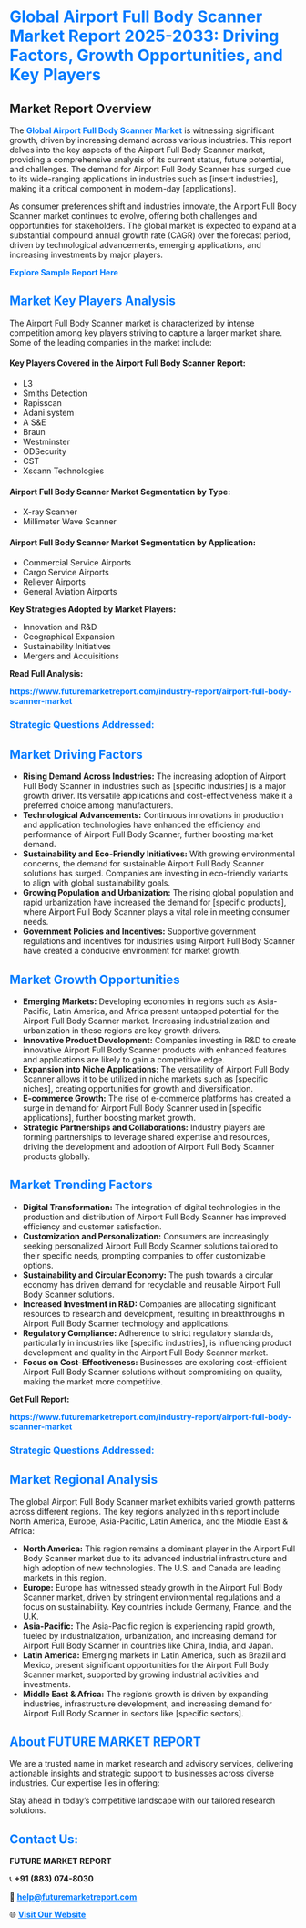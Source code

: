<h1 style="color: #007BFF;">Global Airport Full Body Scanner Market Report 2025-2033: Driving Factors, Growth Opportunities, and Key Players</h1>

<section id="overview">
<h2>Market Report Overview</h2>
<p>The <a href="https://www.futuremarketreport.com/industry-report/airport-full-body-scanner-market" style="color: #007BFF; text-decoration: none;"><strong>Global Airport Full Body Scanner Market</strong></a> is witnessing significant growth, driven by increasing demand across various industries. This report delves into the key aspects of the Airport Full Body Scanner market, providing a comprehensive analysis of its current status, future potential, and challenges. The demand for Airport Full Body Scanner has surged due to its wide-ranging applications in industries such as [insert industries], making it a critical component in modern-day [applications].</p>
<p>As consumer preferences shift and industries innovate, the Airport Full Body Scanner market continues to evolve, offering both challenges and opportunities for stakeholders. The global market is expected to expand at a substantial compound annual growth rate (CAGR) over the forecast period, driven by technological advancements, emerging applications, and increasing investments by major players.</p>
</section>

<section id="overview">
<p><a href="https://www.futuremarketreport.com/request-sample/reportId=45387" style="color: #007BFF; text-decoration: none;"><strong>Explore Sample Report Here</strong></a></p>
</section>

<section id="key-players">
<h2 style="color: #007BFF;">Market Key Players Analysis</h2>
<p>The Airport Full Body Scanner market is characterized by intense competition among key players striving to capture a larger market share. Some of the leading companies in the market include:</p>
<h4>Key Players Covered in the Airport Full Body Scanner Report:</h4>
<ul><li>L3</li><li>Smiths Detection</li><li>Rapisscan</li><li>Adani system</li><li>A S&amp;E</li><li>Braun</li><li>Westminster</li><li>ODSecurity</li><li>CST</li><li>Xscann Technologies</li></ul>
<h4>Airport Full Body Scanner Market Segmentation by Type:</h4>
<ul><li>X-ray Scanner</li><li>Millimeter Wave Scanner</li></ul>

<h4>Airport Full Body Scanner Market Segmentation by Application:</h4>
<ul><li>Commercial Service Airports</li><li>Cargo Service Airports</li><li>Reliever Airports</li><li>General Aviation Airports</li></ul>
<p><strong>Key Strategies Adopted by Market Players:</strong></p>
<ul>
<li>Innovation and R&D</li>
<li>Geographical Expansion</li>
<li>Sustainability Initiatives</li>
<li>Mergers and Acquisitions</li>
</ul>
</section>

<section>
<p><strong>Read Full Analysis: </strong></p><a href="https://www.futuremarketreport.com/industry-report/airport-full-body-scanner-market" style="color: #007BFF; text-decoration: none;"><strong>https://www.futuremarketreport.com/industry-report/airport-full-body-scanner-market</strong></a>
<h3 style="color: #007BFF;">Strategic Questions Addressed:</h3>
</section>

<section id="driving-factors">
<h2 style="color: #007BFF;">Market Driving Factors</h2>
<ul>
<li><strong>Rising Demand Across Industries:</strong> The increasing adoption of Airport Full Body Scanner in industries such as [specific industries] is a major growth driver. Its versatile applications and cost-effectiveness make it a preferred choice among manufacturers.</li>
<li><strong>Technological Advancements:</strong> Continuous innovations in production and application technologies have enhanced the efficiency and performance of Airport Full Body Scanner, further boosting market demand.</li>
<li><strong>Sustainability and Eco-Friendly Initiatives:</strong> With growing environmental concerns, the demand for sustainable Airport Full Body Scanner solutions has surged. Companies are investing in eco-friendly variants to align with global sustainability goals.</li>
<li><strong>Growing Population and Urbanization:</strong> The rising global population and rapid urbanization have increased the demand for [specific products], where Airport Full Body Scanner plays a vital role in meeting consumer needs.</li>
<li><strong>Government Policies and Incentives:</strong> Supportive government regulations and incentives for industries using Airport Full Body Scanner have created a conducive environment for market growth.</li>
</ul>
</section>

<section id="growth-opportunities">
<h2 style="color: #007BFF;">Market Growth Opportunities</h2>
<ul>
<li><strong>Emerging Markets:</strong> Developing economies in regions such as Asia-Pacific, Latin America, and Africa present untapped potential for the Airport Full Body Scanner market. Increasing industrialization and urbanization in these regions are key growth drivers.</li>
<li><strong>Innovative Product Development:</strong> Companies investing in R&D to create innovative Airport Full Body Scanner products with enhanced features and applications are likely to gain a competitive edge.</li>
<li><strong>Expansion into Niche Applications:</strong> The versatility of Airport Full Body Scanner allows it to be utilized in niche markets such as [specific niches], creating opportunities for growth and diversification.</li>
<li><strong>E-commerce Growth:</strong> The rise of e-commerce platforms has created a surge in demand for Airport Full Body Scanner used in [specific applications], further boosting market growth.</li>
<li><strong>Strategic Partnerships and Collaborations:</strong> Industry players are forming partnerships to leverage shared expertise and resources, driving the development and adoption of Airport Full Body Scanner products globally.</li>
</ul>
</section>

<section id="trending-factors">
<h2 style="color: #007BFF;">Market Trending Factors</h2>
<ul>
<li><strong>Digital Transformation:</strong> The integration of digital technologies in the production and distribution of Airport Full Body Scanner has improved efficiency and customer satisfaction.</li>
<li><strong>Customization and Personalization:</strong> Consumers are increasingly seeking personalized Airport Full Body Scanner solutions tailored to their specific needs, prompting companies to offer customizable options.</li>
<li><strong>Sustainability and Circular Economy:</strong> The push towards a circular economy has driven demand for recyclable and reusable Airport Full Body Scanner solutions.</li>
<li><strong>Increased Investment in R&D:</strong> Companies are allocating significant resources to research and development, resulting in breakthroughs in Airport Full Body Scanner technology and applications.</li>
<li><strong>Regulatory Compliance:</strong> Adherence to strict regulatory standards, particularly in industries like [specific industries], is influencing product development and quality in the Airport Full Body Scanner market.</li>
<li><strong>Focus on Cost-Effectiveness:</strong> Businesses are exploring cost-efficient Airport Full Body Scanner solutions without compromising on quality, making the market more competitive.</li>
</ul>
</section>

<section>
<p><strong>Get Full Report: </strong></p><a href="https://www.futuremarketreport.com/industry-report/airport-full-body-scanner-market" style="color: #007BFF; text-decoration: none;"><strong>https://www.futuremarketreport.com/industry-report/airport-full-body-scanner-market</strong></a>
<h3 style="color: #007BFF;">Strategic Questions Addressed:</h3>
</section>


<section id="regional-analysis">
<h2 style="color: #007BFF;">Market Regional Analysis</h2>
<p>The global Airport Full Body Scanner market exhibits varied growth patterns across different regions. The key regions analyzed in this report include North America, Europe, Asia-Pacific, Latin America, and the Middle East & Africa:</p>
<ul>
<li><strong>North America:</strong> This region remains a dominant player in the Airport Full Body Scanner market due to its advanced industrial infrastructure and high adoption of new technologies. The U.S. and Canada are leading markets in this region.</li>
<li><strong>Europe:</strong> Europe has witnessed steady growth in the Airport Full Body Scanner market, driven by stringent environmental regulations and a focus on sustainability. Key countries include Germany, France, and the U.K.</li>
<li><strong>Asia-Pacific:</strong> The Asia-Pacific region is experiencing rapid growth, fueled by industrialization, urbanization, and increasing demand for Airport Full Body Scanner in countries like China, India, and Japan.</li>
<li><strong>Latin America:</strong> Emerging markets in Latin America, such as Brazil and Mexico, present significant opportunities for the Airport Full Body Scanner market, supported by growing industrial activities and investments.</li>
<li><strong>Middle East & Africa:</strong> The region’s growth is driven by expanding industries, infrastructure development, and increasing demand for Airport Full Body Scanner in sectors like [specific sectors].</li>
</ul>
</section>

<footer>
<h2 style="color: #007BFF;">About FUTURE MARKET REPORT</h2>
<p>We are a trusted name in market research and advisory services, delivering actionable insights and strategic support to businesses across diverse industries. Our expertise lies in offering:</p>

<p>Stay ahead in today’s competitive landscape with our tailored research solutions.</p>

<h2 style="color: #007BFF;">Contact Us:</h2>
<p><strong>FUTURE MARKET REPORT</strong></p>
<p>📞 <strong>+91 (883) 074-8030</strong></p>
<p>📧 <strong><a href="mailto:help@futuremarketreport.com" style="color: #007BFF;">help@futuremarketreport.com</a></strong></p>
<p>🌐 <strong><a href="https://www.futuremarketreport.com/" style="color: #007BFF;">Visit Our Website</a></strong></p>
</footer>
